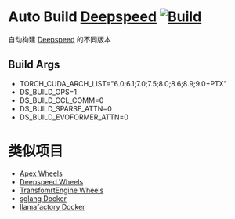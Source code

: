 # Auto Build [Deepspeed](https://github.com/microsoft/DeepSpeed) [![Build](https://github.com/AlongWY/deepspeed_wheels/actions/workflows/build.yml/badge.svg)](https://github.com/AlongWY/deepspeed_wheels/actions/workflows/build.yml)

自动构建 [Deepspeed](https://github.com/microsoft/DeepSpeed) 的不同版本

## Build Args

+ TORCH_CUDA_ARCH_LIST="6.0;6.1;7.0;7.5;8.0;8.6;8.9;9.0+PTX"
+ DS_BUILD_OPS=1
+ DS_BUILD_CCL_COMM=0
+ DS_BUILD_SPARSE_ATTN=0
+ DS_BUILD_EVOFORMER_ATTN=0

# 类似项目
+ [Apex Wheels](https://github.com/AlongWY/apex_wheels)
+ [Deepspeed Wheels](https://github.com/AlongWY/deepspeed_wheels)
+ [TransfomrtEngine Wheels](https://github.com/AlongWY/TransformerEngine_wheels)
+ [sglang Docker](https://github.com/AlongWY/sglang-docker)
+ [llamafactory Docker](https://github.com/AlongWY/llamafactory-docker)
